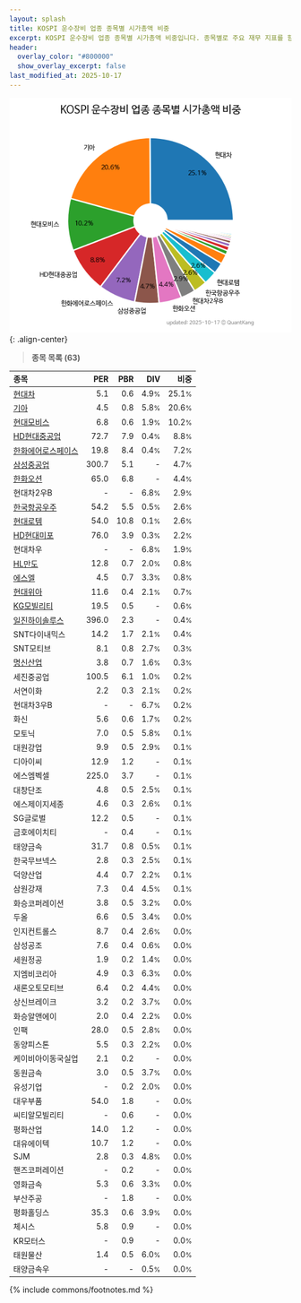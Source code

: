 ```yaml
---
layout: splash
title: KOSPI 운수장비 업종 종목별 시가총액 비중
excerpt: KOSPI 운수장비 업종 종목별 시가총액 비중입니다. 종목별로 주요 재무 지표를 함께 표시합니다.
header:
  overlay_color: "#800000"
  show_overlay_excerpt: false
last_modified_at: 2025-10-17
---
```



![KOSPI 운수장비 업종 종목별 시가총액 비중](/stats/sector/images/kospi_업종_운수장비_종목.png){: .align-center}


> **종목 목록 (63)**<a id="list"></a>

| **종목** | **PER** | **PBR** | **DIV** | **비중** |
| :------- | ------: | ------: | ------: | -------: |
| [현대차](/005380/) | 5.1 | 0.6 | 4.9<small>%</small> | 25.1<small>%</small> |
| [기아](/000270/) | 4.5 | 0.8 | 5.8<small>%</small> | 20.6<small>%</small> |
| [현대모비스](/012330/) | 6.8 | 0.6 | 1.9<small>%</small> | 10.2<small>%</small> |
| [HD현대중공업](/329180/) | 72.7 | 7.9 | 0.4<small>%</small> | 8.8<small>%</small> |
| [한화에어로스페이스](/012450/) | 19.8 | 8.4 | 0.4<small>%</small> | 7.2<small>%</small> |
| [삼성중공업](/010140/) | 300.7 | 5.1 | - | 4.7<small>%</small> |
| [한화오션](/042660/) | 65.0 | 6.8 | - | 4.4<small>%</small> |
| 현대차2우B | - | - | 6.8<small>%</small> | 2.9<small>%</small> |
| [한국항공우주](/047810/) | 54.2 | 5.5 | 0.5<small>%</small> | 2.6<small>%</small> |
| [현대로템](/064350/) | 54.0 | 10.8 | 0.1<small>%</small> | 2.6<small>%</small> |
| [HD현대미포](/010620/) | 76.0 | 3.9 | 0.3<small>%</small> | 2.2<small>%</small> |
| 현대차우 | - | - | 6.8<small>%</small> | 1.9<small>%</small> |
| [HL만도](/204320/) | 12.8 | 0.7 | 2.0<small>%</small> | 0.8<small>%</small> |
| [에스엘](/005850/) | 4.5 | 0.7 | 3.3<small>%</small> | 0.8<small>%</small> |
| [현대위아](/011210/) | 11.6 | 0.4 | 2.1<small>%</small> | 0.7<small>%</small> |
| [KG모빌리티](/003620/) | 19.5 | 0.5 | - | 0.6<small>%</small> |
| [일진하이솔루스](/271940/) | 396.0 | 2.3 | - | 0.4<small>%</small> |
| SNT다이내믹스 | 14.2 | 1.7 | 2.1<small>%</small> | 0.4<small>%</small> |
| SNT모티브 | 8.1 | 0.8 | 2.7<small>%</small> | 0.3<small>%</small> |
| [명신산업](/009900/) | 3.8 | 0.7 | 1.6<small>%</small> | 0.3<small>%</small> |
| 세진중공업 | 100.5 | 6.1 | 1.0<small>%</small> | 0.2<small>%</small> |
| 서연이화 | 2.2 | 0.3 | 2.1<small>%</small> | 0.2<small>%</small> |
| 현대차3우B | - | - | 6.7<small>%</small> | 0.2<small>%</small> |
| 화신 | 5.6 | 0.6 | 1.7<small>%</small> | 0.2<small>%</small> |
| 모토닉 | 7.0 | 0.5 | 5.8<small>%</small> | 0.1<small>%</small> |
| 대원강업 | 9.9 | 0.5 | 2.9<small>%</small> | 0.1<small>%</small> |
| 디아이씨 | 12.9 | 1.2 | - | 0.1<small>%</small> |
| 에스엠벡셀 | 225.0 | 3.7 | - | 0.1<small>%</small> |
| 대창단조 | 4.8 | 0.5 | 2.5<small>%</small> | 0.1<small>%</small> |
| 에스제이지세종 | 4.6 | 0.3 | 2.6<small>%</small> | 0.1<small>%</small> |
| SG글로벌 | 12.2 | 0.5 | - | 0.1<small>%</small> |
| 금호에이치티 | - | 0.4 | - | 0.1<small>%</small> |
| 태양금속 | 31.7 | 0.8 | 0.5<small>%</small> | 0.1<small>%</small> |
| 한국무브넥스 | 2.8 | 0.3 | 2.5<small>%</small> | 0.1<small>%</small> |
| 덕양산업 | 4.4 | 0.7 | 2.2<small>%</small> | 0.1<small>%</small> |
| 삼원강재 | 7.3 | 0.4 | 4.5<small>%</small> | 0.1<small>%</small> |
| 화승코퍼레이션 | 3.8 | 0.5 | 3.2<small>%</small> | 0.0<small>%</small> |
| 두올 | 6.6 | 0.5 | 3.4<small>%</small> | 0.0<small>%</small> |
| 인지컨트롤스 | 8.7 | 0.4 | 2.6<small>%</small> | 0.0<small>%</small> |
| 삼성공조 | 7.6 | 0.4 | 0.6<small>%</small> | 0.0<small>%</small> |
| 세원정공 | 1.9 | 0.2 | 1.4<small>%</small> | 0.0<small>%</small> |
| 지엠비코리아 | 4.9 | 0.3 | 6.3<small>%</small> | 0.0<small>%</small> |
| 새론오토모티브 | 6.4 | 0.2 | 4.4<small>%</small> | 0.0<small>%</small> |
| 상신브레이크 | 3.2 | 0.2 | 3.7<small>%</small> | 0.0<small>%</small> |
| 화승알앤에이 | 2.0 | 0.4 | 2.2<small>%</small> | 0.0<small>%</small> |
| 인팩 | 28.0 | 0.5 | 2.8<small>%</small> | 0.0<small>%</small> |
| 동양피스톤 | 5.5 | 0.3 | 2.2<small>%</small> | 0.0<small>%</small> |
| 케이비아이동국실업 | 2.1 | 0.2 | - | 0.0<small>%</small> |
| 동원금속 | 3.0 | 0.5 | 3.7<small>%</small> | 0.0<small>%</small> |
| 유성기업 | - | 0.2 | 2.0<small>%</small> | 0.0<small>%</small> |
| 대우부품 | 54.0 | 1.8 | - | 0.0<small>%</small> |
| 씨티알모빌리티 | - | 0.6 | - | 0.0<small>%</small> |
| 평화산업 | 14.0 | 1.2 | - | 0.0<small>%</small> |
| 대유에이텍 | 10.7 | 1.2 | - | 0.0<small>%</small> |
| SJM | 2.8 | 0.3 | 4.8<small>%</small> | 0.0<small>%</small> |
| 핸즈코퍼레이션 | - | 0.2 | - | 0.0<small>%</small> |
| 영화금속 | 5.3 | 0.6 | 3.3<small>%</small> | 0.0<small>%</small> |
| 부산주공 | - | 1.8 | - | 0.0<small>%</small> |
| 평화홀딩스 | 35.3 | 0.6 | 3.9<small>%</small> | 0.0<small>%</small> |
| 체시스 | 5.8 | 0.9 | - | 0.0<small>%</small> |
| KR모터스 | - | 0.9 | - | 0.0<small>%</small> |
| 태원물산 | 1.4 | 0.5 | 6.0<small>%</small> | 0.0<small>%</small> |
| 태양금속우 | - | - | 0.5<small>%</small> | 0.0<small>%</small> |

{% include commons/footnotes.md %}